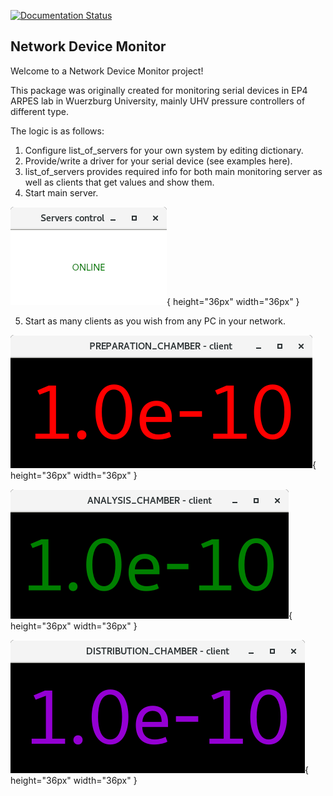 
[![Documentation Status](https://readthedocs.org/projects/network-device-monitor/badge/?version=latest)](https://network-device-monitor.readthedocs.io/en/latest/?badge=latest)

## Network Device Monitor

Welcome to a Network Device Monitor project!

This package was originally created for monitoring serial devices in EP4 ARPES lab in Wuerzburg University, mainly UHV pressure controllers of different type.

The logic is as follows:

1. Configure list_of_servers for your own system by editing dictionary.
2. Provide/write a driver for your serial device (see examples here).
3. list_of_servers provides required info for both main monitoring server as well as clients that get values and show them.
4. Start main server.

![main server](./docs/_static/Main_server.png){ height="36px" width="36px" }

5. Start as many clients as you wish from any PC in your network.

![prep_chamber client](./docs/_static/Prep_Chamber_Client.png){ height="36px" width="36px" }

![analysis_chamber client](./docs/_static/Analysis_Chamber_Client.png){ height="36px" width="36px" }

![distr_chamber client](./docs/_static/Distribution_Chamber_Client.png){ height="36px" width="36px" }